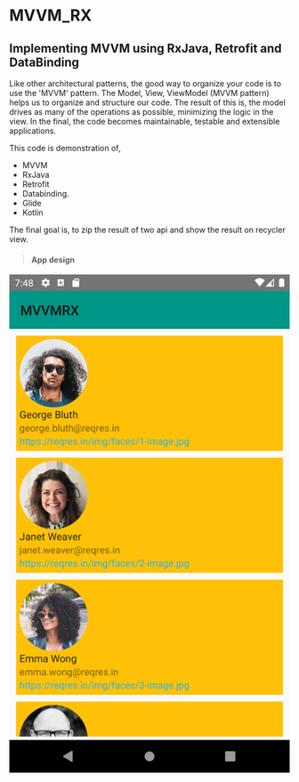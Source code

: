 # MVVM_RX
## Implementing MVVM using RxJava, Retrofit and DataBinding ##

Like other architectural patterns, the good way to organize your code is to use the 'MVVM' pattern. The Model, View, ViewModel (MVVM pattern) helps us to organize and structure our code. The result of this is, the model drives as many of the operations as possible, minimizing the logic in the view. In the final, the code becomes maintainable, testable and extensible applications.

This code is demonstration of,
* MVVM
* RxJava
* Retrofit
* Databinding.
* Glide
* Kotlin

The final goal is, to zip the result of two api and show the result on recycler view.

>#### App design ####
![picture alt](https://github.com/HimanshuSharma13/RxJava/blob/rx_multithreading_mvvm/app/src/main/java/com/learn/mvvmrx/screens/home.png "App design screens")
